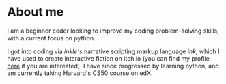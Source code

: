 # About me

I am a beginner coder looking to improve my coding problem-solving skills, with a current focus on python.

I got into coding via _inkle's_ narrative scripting markup language _ink_, which I have used to create interactive fiction on itch.io
(you can find my profile [here](https://jack-of-qui11s.itch.io) if you are interested).
I have since progressed by learning python, and am currently taking Harvard's CS50 course on edX.
